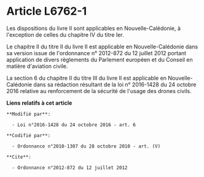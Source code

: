 # Article L6762-1

Les dispositions du livre II sont applicables en Nouvelle-Calédonie, à l'exception de celles du chapitre IV du titre Ier. 

Le chapitre II du titre II du livre II est applicable en Nouvelle-Calédonie dans sa version issue de l'ordonnance n° 2012-872
du 12 juillet 2012 portant application de divers règlements du Parlement européen et du Conseil en matière d'aviation civile.

La section 6 du chapitre II du titre III du livre II est applicable en Nouvelle-Calédonie dans sa rédaction résultant de la
loi n° 2016-1428 du 24 octobre 2016 relative au renforcement de la sécurité de l'usage des drones civils.

**Liens relatifs à cet article**

	**Modifié par**:

	  - Loi n°2016-1428 du 24 octobre 2016 - art. 6

	**Codifié par**:

	  - Ordonnance n°2010-1307 du 28 octobre 2010 - art. (V)

	**Cite**:

	  - Ordonnance n°2012-872 du 12 juillet 2012
